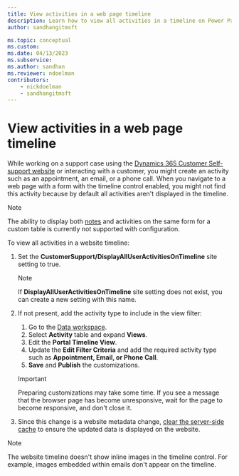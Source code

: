 ```yaml
---
title: View activities in a web page timeline
description: Learn how to view all activities in a timeline on Power Pages.
author: sandhangitmsft

ms.topic: conceptual
ms.custom: 
ms.date: 04/13/2023
ms.subservice: 
ms.author: sandhan
ms.reviewer: ndoelman
contributors:
    - nickdoelman
    - sandhangitmsft
---
```


# View activities in a web page timeline

While working on a support case using the [Dynamics 365 Customer Self-support website](../templates/dynamics-365-templates.md) or interacting with a customer, you might create an activity such as an appointment, an email, or a phone call. When you navigate to a web page with a form with the timeline control enabled, you might not find this activity because by default all activities aren't displayed in the timeline. 

> [!NOTE]
> The ability to display both [notes](configure-notes.md) and activities on the same form for a custom table is currently not supported with configuration.

To view all activities in a website timeline: 

1. Set the **CustomerSupport/DisplayAllUserActivitiesOnTimeline** site setting to true.  
    
    > [!NOTE]
    > If **DisplayAllUserActivitiesOnTimeline** site setting does not exist, you can create a new setting with this name.

1. If not present, add the activity type to include in the view filter:  
    1. Go to the [Data workspace](../getting-started/use-data-workspace.md).    
    1. Select **Activity** table and expand **Views**.
    1. Edit the **Portal Timeline View**.
    1. Update the **Edit Filter Criteria** and add the required activity type such as **Appointment, Email, or Phone Call**.
    1. **Save** and **Publish** the customizations. 

    > [!IMPORTANT]
    > Preparing customizations may take some time. If you see a message that the browser page has become unresponsive, wait for the page to become responsive, and don't close it.

1. Since this change is a website metadata change, [clear the server-side cache](../admin/clear-server-side-cache.md) to ensure the updated data is displayed on the website.

> [!NOTE]
> The website timeline doesn't show inline images in the timeline control. For example, images embedded within emails don't appear on the timeline.

